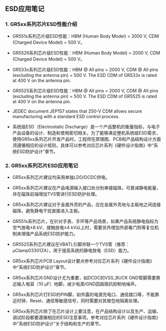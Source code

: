 ## ESD应用笔记



### 1. GR5xx系列芯片ESD性能介绍

* GR551x系列芯片级ESD性能：HBM (Human Body Model) = 2000 V, CDM (Charged Device Model) = 500 V。

* GR5526系列芯片级ESD性能：HBM (Human Body Model) = 2000 V, CDM (Charged Device Model) = 500 V。
* GR533x系列芯片级ESD性能：HBM @ All pins = 2000 V, CDM @ All pins (excluding the antenna pin) = 500 V. The ESD CDM of GR533x is rated at 400 V on the antenna pin.

* GR5525系列芯片级ESD性能：HBM @ All pins = 2000 V, CDM @ All pins (excluding the antenna pin) = 500 V. The ESD CDM of GR5525 is rated at 400 V on the antenna pin.
* JEDEC document JEP157 states that 250-V CDM allows secure manufacturing with a standard ESD control process.

* 系统级ESD（Electrostatic Discharge）是一个产品整机的衡量指标，与电子产品设备的设计、制造和使用密切相关。为了能够满足整机系统级ESD需求，使用GR5xx系列芯片开发产品时，工程师在原理图、PCB和产品结构设计方面须遵循相应的设计规则，具体可以参考对应芯片系列《硬件设计指南》中“系统ESD防护设计”章节。

### 2. GR5xx系列芯片ESD应用笔记

* GR5xx系列芯片建议均采用单独LDO/DCDC供电。
* GR5xx系列芯片建议在产品电源输入接口处分别串接磁珠，可衰减静电能量，并在磁珠前端增加TVS管进行ESD防护处理。

* GR5xx系列芯片建议对于金属外壳的产品，应在金属外壳地与主板地之间连接磁珠，避免静电干扰直接进入主板。

* GR551x系列芯片，在针对手表、手环等产品场景，如果产品系统静电指标为空气放电±8 kV、接触放电±4 kV以上时，需要另外增加外部看门狗等复位机制来增强产品系统ESD防护能力。
  
* GR5525系列芯片建议在VBATL引脚并联一个TVS管（推荐：µClamp03301ZA），用于提高系统的静电放电（ESD）能力。

* GR5xx系列芯片PCB Layout设计要点参考对应芯片系列《硬件设计指南》中“系统ESD防护设计”章节。

* GR5xx系列芯片GND设计尤为重要，如DCDC的VSS_BUCK GND管脚需要靠近输入电容（10 µF）地脚，减少电源/GND回路阻抗抑制地噪声。

* GR5xx系列芯片打ESD的PIN脚，如外露的电源充电口、通信接口等，不能靠近时钟、Reset、通信等敏感信号，同时需要对其做包地隔离处理。

* GR5xx系列芯片除了在芯片设计上要注意，在产品结构设计以及生产、运输、调试阶段都要遵循相应的ESD注意事项。参考对应芯片系列《硬件设计指南》中“系统ESD防护设计”关于结构和生产的章节。

